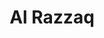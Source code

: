 ---
title: "Al Razzaq"
url: /karachi/al-razzaq-federal-b-area-karimabad-block-3-gulberg-town/
shop: Schneiderei
---